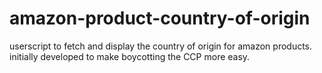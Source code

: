 # amazon-product-country-of-origin
userscript to fetch and display the country of origin for amazon products. initially developed to make boycotting the CCP more easy.
